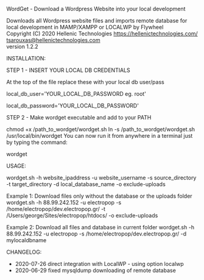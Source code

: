 WordGet - Download a Wordpress Website into your local development

Downloads all Wordpress website files and imports remote database for local development in MAMP/XAMPP or LOCALWP by Flywheel                   
Copyright (C) 2020 Hellenic Technologies
https://hellenictechnologies.com/     
tsarouxas@hellenictechnologies.com      
version 1.2.2

INSTALLATION:

STEP 1 - INSERT YOUR LOCAL DB CREDENTIALS 

At the top of the file replace these with your local db user/pass

local_db_user='YOUR_LOCAL_DB_PASSWORD eg. root'

local_db_password='YOUR_LOCAL_DB_PASSWORD'


STEP 2 - Make wordget executable and add to your PATH 

chmod +x /path_to_wordget/wordget.sh
ln -s /path_to_wordget/wordget.sh /usr/local/bin/wordget
You can now run it from anywhere in a terminal just by typing the command: 

wordget



USAGE: 

wordget.sh -h website_ipaddress -u website_username -s source_directory -t target_directory -d local_database_name -o exclude-uploads

Example 1: Download files only without the database or the uploads folder
wordget.sh -h 88.99.242.152 -u electropop -s /home/electropop/dev.electropop.gr/ -t /Users/george/Sites/electropop/htdocs/ -o exclude-uploads

Example 2: Download all files and database in current folder
wordget.sh -h 88.99.242.152 -u electropop -s /home/electropop/dev.electropop.gr/ -d mylocaldbname


CHANGELOG:
- 2020-07-26 direct integration with LocalWP - using option localwp
- 2020-06-29 fixed mysqldump downloading of remote database

